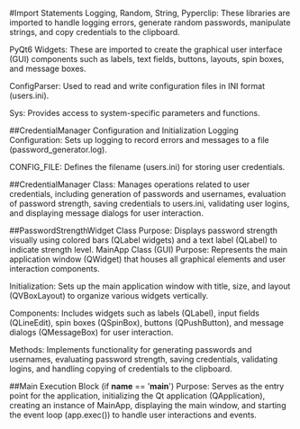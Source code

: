 #Import Statements
Logging, Random, String, Pyperclip: These libraries are imported to handle logging errors, generate random passwords, manipulate strings, and copy credentials to the clipboard.

PyQt6 Widgets: These are imported to create the graphical user interface (GUI) components such as labels, text fields, buttons, layouts, spin boxes, and message boxes.

ConfigParser: Used to read and write configuration files in INI format (users.ini).

Sys: Provides access to system-specific parameters and functions.

##CredentialManager Configuration and Initialization
Logging Configuration: Sets up logging to record errors and messages to a file (password_generator.log).

CONFIG_FILE: Defines the filename (users.ini) for storing user credentials.

##CredentialManager Class: Manages operations related to user credentials, including generation of passwords and usernames, evaluation of password strength, saving credentials to users.ini, validating user logins, and displaying message dialogs for user interaction.

##PasswordStrengthWidget Class
Purpose: Displays password strength visually using colored bars (QLabel widgets) and a text label (QLabel) to indicate strength level.
MainApp Class (GUI)
Purpose: Represents the main application window (QWidget) that houses all graphical elements and user interaction components.

Initialization: Sets up the main application window with title, size, and layout (QVBoxLayout) to organize various widgets vertically.

Components: Includes widgets such as labels (QLabel), input fields (QLineEdit), spin boxes (QSpinBox), buttons (QPushButton), and message dialogs (QMessageBox) for user interaction.

Methods: Implements functionality for generating passwords and usernames, evaluating password strength, saving credentials, validating logins, and handling copying of credentials to the clipboard.

##Main Execution Block (if __name__ == '__main__')
Purpose: Serves as the entry point for the application, initializing the Qt application (QApplication), creating an instance of MainApp, displaying the main window, and starting the event loop (app.exec()) to handle user interactions and events.
